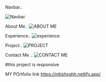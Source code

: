 Navbar..

![Navbar](https://github.com/nitishsghh/Porsche/assets/120895433/980e7e42-beac-479f-8fd9-84c4e59940ca)

About Me..
![ABOUT ME ](https://github.com/nitishsghh/Porsche/assets/120895433/0db76e7c-9a22-4c75-bc3c-0efea6c6e367)

Experience..
![experience](https://github.com/nitishsghh/Porsche/assets/120895433/1b766515-5026-4076-8822-bebc333a51a9)

Project..
![PROJECT](https://github.com/nitishsghh/Porsche/assets/120895433/19f6e6ac-564b-4707-92a9-d133b8719b45)

Contact Me ..
![CONTACT ME](https://github.com/nitishsghh/Porsche/assets/120895433/01553c51-b65a-4bc1-a82c-7735c7541e63)


#this project is responsive

MY POrtfolio link
https://nitishsghh.netlify.app/